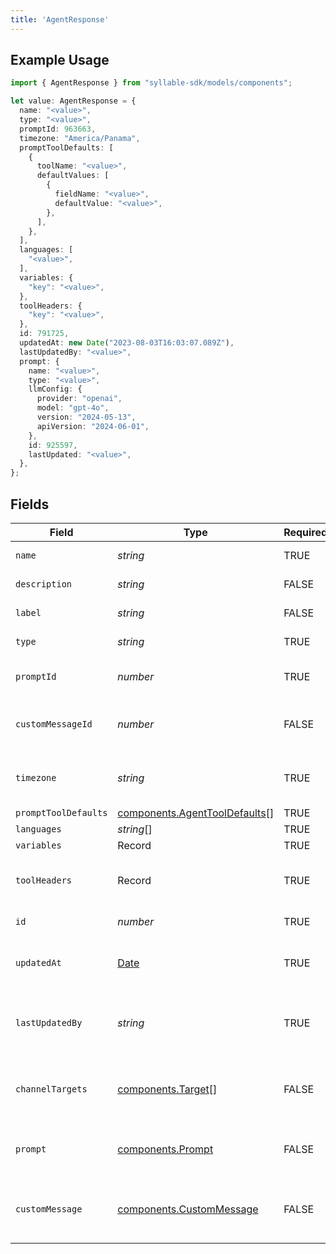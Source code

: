 ```yaml
---
title: 'AgentResponse'
---
```



## Example Usage

```typescript
import { AgentResponse } from "syllable-sdk/models/components";

let value: AgentResponse = {
  name: "<value>",
  type: "<value>",
  promptId: 963663,
  timezone: "America/Panama",
  promptToolDefaults: [
    {
      toolName: "<value>",
      defaultValues: [
        {
          fieldName: "<value>",
          defaultValue: "<value>",
        },
      ],
    },
  ],
  languages: [
    "<value>",
  ],
  variables: {
    "key": "<value>",
  },
  toolHeaders: {
    "key": "<value>",
  },
  id: 791725,
  updatedAt: new Date("2023-08-03T16:03:07.089Z"),
  lastUpdatedBy: "<value>",
  prompt: {
    name: "<value>",
    type: "<value>",
    llmConfig: {
      provider: "openai",
      model: "gpt-4o",
      version: "2024-05-13",
      apiVersion: "2024-06-01",
    },
    id: 925597,
    lastUpdated: "<value>",
  },
};
```

## Fields

| Field                                                                                         | Type                                                                                          | Required                                                                                      | Description                                                                                   |
| --------------------------------------------------------------------------------------------- | --------------------------------------------------------------------------------------------- | --------------------------------------------------------------------------------------------- | --------------------------------------------------------------------------------------------- |
| `name`                                                                                        | *string*                                                                                      | TRUE                                                                            | The Agent name                                                                                |
| `description`                                                                                 | *string*                                                                                      | FALSE                                                                            | The Agent description                                                                         |
| `label`                                                                                       | *string*                                                                                      | FALSE                                                                            | The Agent label                                                                               |
| `type`                                                                                        | *string*                                                                                      | TRUE                                                                            | The Agent type                                                                                |
| `promptId`                                                                                    | *number*                                                                                      | TRUE                                                                            | The Agent's prompt id                                                                         |
| `customMessageId`                                                                             | *number*                                                                                      | FALSE                                                                            | The Agent's custom message id                                                                 |
| `timezone`                                                                                    | *string*                                                                                      | TRUE                                                                            | The time zone the bot operates in                                                             |
| `promptToolDefaults`                                                                          | [components.AgentToolDefaults](/sdk-docs/models/components/agenttooldefaults)[]                | TRUE                                                                            | N/A                                                                                           |
| `languages`                                                                                   | *string*[]                                                                                    | TRUE                                                                            | N/A                                                                                           |
| `variables`                                                                                   | Record                                                                     | TRUE                                                                            | N/A                                                                                           |
| `toolHeaders`                                                                                 | Record                                                                     | TRUE                                                                            | Optional headers to include in tool calls.                                                    |
| `id`                                                                                          | *number*                                                                                      | TRUE                                                                            | The Agent ID                                                                                  |
| `updatedAt`                                                                                   | [Date](https://developer.mozilla.org/en-US/docs/Web/JavaScript/Reference/Global_Objects/Date) | TRUE                                                                            | Timestamp of most recent update                                                               |
| `lastUpdatedBy`                                                                               | *string*                                                                                      | TRUE                                                                            | Email of the user who last updated the agent                                                  |
| `channelTargets`                                                                              | [components.Target](/sdk-docs/models/components/target)[]                                      | FALSE                                                                            | Channel targets associated with the agent                                                     |
| `prompt`                                                                                      | [components.Prompt](/sdk-docs/models/components/prompt)                                        | FALSE                                                                            | The prompt associated with the agent                                                          |
| `customMessage`                                                                               | [components.CustomMessage](/sdk-docs/models/components/custommessage)                          | FALSE                                                                            | The custom message associated with the agent                                                  |